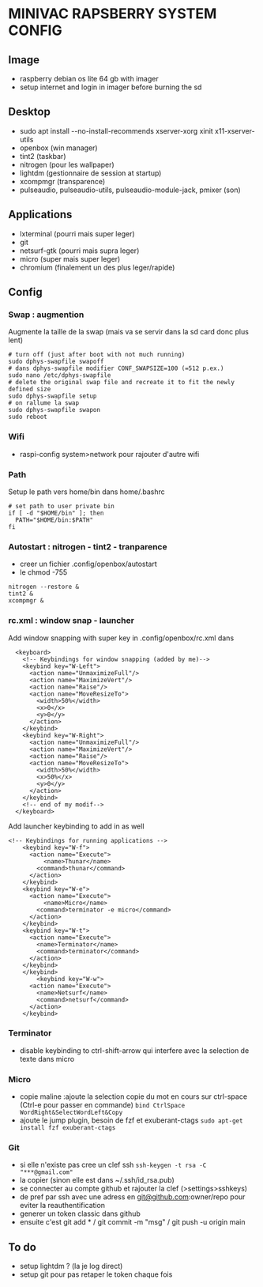 # MINIVAC RAPSBERRY SYSTEM CONFIG

## Image

- raspberry debian os lite 64 gb with imager
- setup internet and login in imager before burning the sd

## Desktop

- sudo apt install --no-install-recommends xserver-xorg xinit x11-xserver-utils
- openbox (win manager)
- tint2 (taskbar)
- nitrogen (pour les wallpaper)
- lightdm (gestionnaire de session at startup)
- xcompmgr (transparence)
- pulseaudio, pulseaudio-utils, pulseaudio-module-jack, pmixer (son)

## Applications

- lxterminal (pourri mais super leger)
- git
- netsurf-gtk (pourri mais supra leger)
- micro (super mais super leger)
- chromium (finalement un des plus leger/rapide)

## Config

### Swap : augmention
Augmente la taille de la swap (mais va se servir dans la sd card donc plus lent)
```
# turn off (just after boot with not much running)
sudo dphys-swapfile swapoff
# dans dphys-swapfile modifier CONF_SWAPSIZE=100 (=512 p.ex.)
sudo nano /etc/dphys-swapfile
# delete the original swap file and recreate it to fit the newly defined size
sudo dphys-swapfile setup
# on rallume la swap
sudo dphys-swapfile swapon
sudo reboot
```

### Wifi
- raspi-config system>network pour rajouter d'autre wifi

### Path
Setup le path vers home/bin dans home/.bashrc
```
# set path to user private bin
if [ -d "$HOME/bin" ]; then
  PATH="$HOME/bin:$PATH"
fi
```

### Autostart : nitrogen - tint2 - tranparence
- creer un fichier .config/openbox/autostart
- le chmod -755
```
nitrogen --restore &
tint2 &
xcompmgr &
```

### rc.xml : window snap - launcher
Add window snapping with super key in .config/openbox/rc.xml dans <keyboard></keyboard>
```
  <keyboard>
    <!-- Keybindings for window snapping (added by me)-->
    <keybind key="W-Left">
      <action name="UnmaximizeFull"/>
      <action name="MaximizeVert"/>
      <action name="Raise"/>
      <action name="MoveResizeTo">
        <width>50%</width>
        <x>0</x>
        <y>0</y>
      </action>
    </keybind>
    <keybind key="W-Right">
      <action name="UnmaximizeFull"/>
      <action name="MaximizeVert"/>
      <action name="Raise"/>
      <action name="MoveResizeTo">
        <width>50%</width>
        <x>50%</x>
        <y>0</y>
      </action>
    </keybind>
    <!-- end of my modif-->
  </keyboard>  
```
Add launcher keybinding to add in <keyboard></keyboard> as well
```
<!-- Keybindings for running applications -->
    <keybind key="W-f">
      <action name="Execute">
          <name>Thunar</name>
        <command>thunar</command>
      </action>
    </keybind>
    <keybind key="W-e">
      <action name="Execute">
          <name>Micro</name>
        <command>terminator -e micro</command>
      </action>
    </keybind>
    <keybind key="W-t">
      <action name="Execute">
        <name>Terminator</name>
        <command>terminator</command>
      </action>
    </keybind>
    </keybind>
        <keybind key="W-w">
      <action name="Execute">
        <name>Netsurf</name>
        <command>netsurf</command>
      </action>
    </keybind>
```

### Terminator
- disable keybinding to ctrl-shift-arrow qui interfere avec la selection de texte dans micro

### Micro
- copie maline :ajoute la selection copie du mot en cours sur ctrl-space (Ctrl-e pour passer en commande)
`bind CtrlSpace WordRight&SelectWordLeft&Copy`
- ajoute le jump plugin, besoin de fzf et exuberant-ctags
`sudo apt-get install fzf exuberant-ctags`

### Git
- si elle n'existe pas cree un clef ssh
`ssh-keygen -t rsa -C "***@gmail.com"`
- la copier (sinon elle est dans ~/.ssh/id_rsa.pub)
- se connecter au compte github et rajouter la clef (>settings>sshkeys)
- de pref par ssh avec une adress en git@github.com:owner/repo pour eviter la reauthentification
- generer un token classic dans github
- ensuite c'est git add * / git commit -m "msg" / git push -u origin main

## To do
- setup lightdm ? (la je log direct)
- setup git pour pas retaper le token chaque fois
